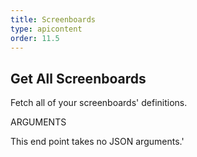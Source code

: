 ```yaml
---
title: Screenboards
type: apicontent
order: 11.5
---
```


## Get All Screenboards
Fetch all of your screenboards' definitions.

ARGUMENTS

This end point takes no JSON arguments.'